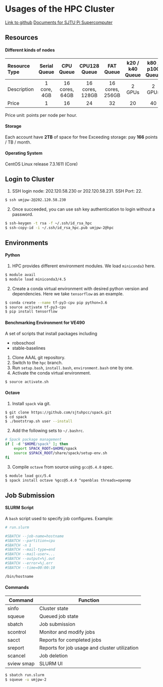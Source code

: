 Usages of the HPC Cluster
=========================
[Link to github](https://)
[Documents for SJTU Pi Supercomputer](https://pi.sjtu.edu.cn/doc/)

Resources
---------
#### Different kinds of nodes

Resource Type | Serial Queue | CPU Queue | CPU128 Queue | FAT Queue | k20 / k40 Queue | k80 / p100 Queue 
:-------------|:------------:|:---------:|:------------:|:---------:|:-------------:|:--------------:
Description | 1 core, 4GB | 16 cores, 64GB | 16 cores, 128GB | 16 cores, 256GB | 2 GPUs | 2 GPUs 
Price | 1 | 16 | 24 | 32 | 20 | 40

Price unit: points per node per hour.

#### Storage
Each account have **2TB** of space for free
Exceeding storage: pay **166** points / TB / month.

#### Operating System 
CentOS Linux release 7.3.1611 (Core) 

Login to Cluster
----------------
1. SSH login node: 202.120.58.230 or 202.120.58.231.
SSH Port: 22.

```bash
$ ssh umjpw-2@202.120.58.230
```

2. Once succeeded, you can use ssh key authentication to login without a password.

```bash
$ ssh-keygen -t rsa -f ~/.ssh/id_rsa_hpc
$ ssh-copy-id -i ~/.ssh/id_rsa_hpc.pub umjpw-2@hpc
```

Environments
------------

#### Python
1. HPC provides different environment modules.
We load ``miniconda3`` here.

```bash
$ module avail
$ module load miniconda3/4.5
```

2. Create a conda virtual environment with desired python version and dependencies.
Here we take ``tensorflow`` as an example.

```bash
$ conda create --name tf-py3-cpu pip python=3.6
$ source activate tf-py3-cpu
$ pip install tensorflow
```

#### Benchmarking Environment for VE490
A set of scripts that install packages including
* roboschool
* stable-baselines

1. Clone AAAL git repository.
2. Switch to the ``hpc`` branch.
3. Run ``setup.bash``, ``install.bash``, ``environment.bash`` one by one.
4. Activate the conda virtual environment.
```bash
$ source activate.sh
```

#### Octave
1. Install ``spack`` via git.

```bash
$ git clone https://github.com/sjtuhpcc/spack.git
$ cd spack
$ ./bootstrap.sh user --install
```

2. Add the following sets to ``~/.bashrc``.

```bash
# Spack package management
if [ -d "$HOME/spack" ]; then
    export SPACK_ROOT=$HOME/spack
    source $SPACK_ROOT/share/spack/setup-env.sh
fi
```

3. Compile ``octave`` from source using ``gcc@5.4.0`` spec.

```bash
$ module load gcc/5.4
$ spack install octave %gcc@5.4.0 ^openblas threads=openmp
```

Job Submission
--------------
#### SLURM Script
A ``bash`` script used to specify job configures.
Example:
```bash
# run.slurm

#SBATCH --job-name=hostname
#SBATCH --partition=cpu
#SBATCH -n 1
#SBATCH --mail-type=end
#SBATCH --mail-user=...
#SBATCH --output=%j.out
#SBATCH --error=%j.err
#SBATCH --time=00:00:10

/bin/hostname
```

#### Commands
Command  | Function
---------|---------
sinfo    | Cluster state
squeue   | Queued job state
sbatch   | Job submission
scontrol | Monitor and modify jobs
sacct    | Reports for completed jobs
sreport  | Reports for job usage and cluster utilization
scancel  | Job deletion
sview smap | SLURM UI

```bash
$ sbatch run.slurm
$ squeue -u umjpw-2
```
